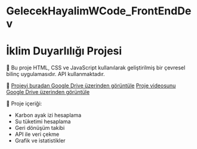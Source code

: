 # GelecekHayalimWCode_FrontEndDev

# İklim Duyarlılığı Projesi

🌱 Bu proje HTML, CSS ve JavaScript kullanılarak geliştirilmiş bir çevresel bilinç uygulamasıdır. API kullanmaktadır.

🔗 [Projeyi buradan Google Drive üzerinden görüntüle](https://drive.google.com/file/d/1ALD8AH-f5FX3yTtm5wb0lltwfy9Xqo0v/view?usp=sharing)
 [Proje videosunu Google Drive üzerinden görüntüle](https://drive.google.com/file/d/1jpba7q556gQ9M15sYX1P-DOMpoVq8zVD/view?usp=sharing)

📁 Proje içeriği:
- Karbon ayak izi hesaplama
- Su tüketimi hesaplama
- Geri dönüşüm takibi
- API ile veri çekme
- Grafik ve istatistikler
